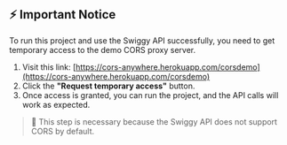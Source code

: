 ## ⚡ Important Notice

To run this project and use the Swiggy API successfully, you need to get temporary access to the demo CORS proxy server.

1. Visit this link: [https://cors-anywhere.herokuapp.com/corsdemo](https://cors-anywhere.herokuapp.com/corsdemo)
2. Click the **"Request temporary access"** button.
3. Once access is granted, you can run the project, and the API calls will work as expected.

> 🔔 This step is necessary because the Swiggy API does not support CORS by default.
